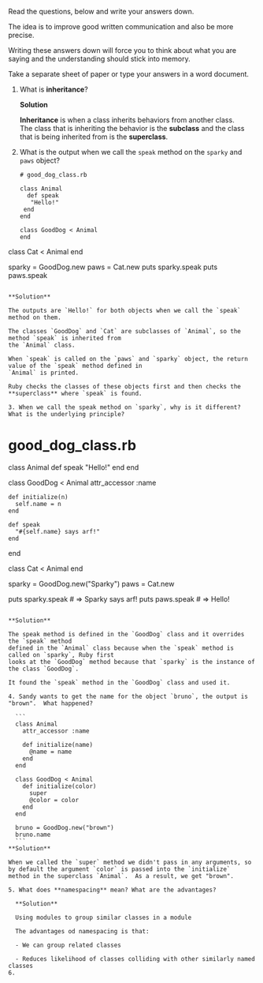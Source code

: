 Read the questions, below and write your answers down.

The idea is to improve good written communication and also be more precise.

Writing these answers down will force you to think about what you are saying and the understanding should stick into memory.

Take a separate sheet of paper or type your answers in a word document.

1. What is **inheritance**?
  
   **Solution**
  
   **Inheritance** is when a class inherits behaviors from another class.  
   The class that is inheriting the behavior is the **subclass** and the 
   class that is being inherited from is the **superclass**.

2. What is the output when we call the `speak` method on the `sparky` and `paws` object?
   
   ```
   # good_dog_class.rb

   class Animal
     def speak
      "Hello!"
    end
   end

   class GoodDog < Animal
   end

  class Cat < Animal
  end

  sparky = GoodDog.new
  paws = Cat.new
  puts sparky.speak
  puts paws.speak 
  ```
  
  **Solution**
  
  The outputs are `Hello!` for both objects when we call the `speak` method on them.
  
  The classes `GoodDog` and `Cat` are subclasses of `Animal`, so the method `speak` is inherited from 
  the `Animal` class.  
  
  When `speak` is called on the `paws` and `sparky` object, the return value of the `speak` method defined in
  `Animal` is printed.
  
  Ruby checks the classes of these objects first and then checks the **superclass** where `speak` is found.
  
3. When we call the speak method on `sparky`, why is it different?  What is the underlying principle?

  ```
  # good_dog_class.rb

  class Animal
    def speak
      "Hello!"
    end
  end

  class GoodDog < Animal
    attr_accessor :name

    def initialize(n)
      self.name = n
    end

    def speak
      "#{self.name} says arf!"
    end
  end

  class Cat < Animal
  end

  sparky = GoodDog.new("Sparky")
  paws = Cat.new

  puts sparky.speak           # => Sparky says arf!
  puts paws.speak             # => Hello!
  ```
  
  **Solution**
  
  The speak method is defined in the `GoodDog` class and it overrides the `speak` method
  defined in the `Animal` class because when the `speak` method is called on `sparky`, Ruby first
  looks at the `GoodDog` method because that `sparky` is the instance of the class `GoodDog`.
  
  It found the `speak` method in the `GoodDog` class and used it.
  
4. Sandy wants to get the name for the object `bruno`, the output is "brown".  What happened?

    ```
    class Animal
      attr_accessor :name
    
      def initialize(name)
        @name = name
      end
    end
    
    class GoodDog < Animal
      def initialize(color)
        super
        @color = color
      end
    end
    
    bruno = GoodDog.new("brown")
    bruno.name
    ```
  **Solution**
  
  When we called the `super` method we didn't pass in any arguments, so by default the argument `color` is passed into the `initialize`
  method in the superclass `Animal`.  As a result, we get "brown".
  
5. What does **namespacing** mean? What are the advantages?
 
    **Solution**

    Using modules to group similar classes in a module
    
    The advantages od namespacing is that:
    
    - We can group related classes
    
    - Reduces likelihood of classes colliding with other similarly named classes
6.
    
    
